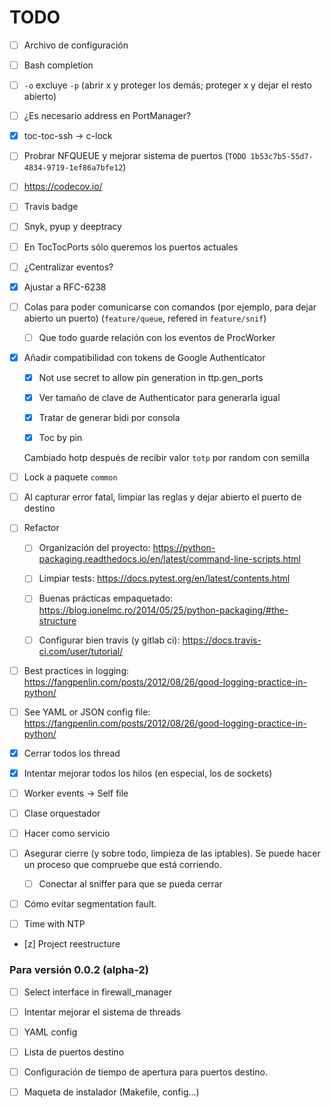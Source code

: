 # TODO

- [ ] Archivo de configuración

- [ ] Bash completion

- [ ] `-o` excluye `-p` (abrir x y proteger los demás; proteger x y dejar el resto abierto)

- [ ] ¿Es necesario address en PortManager?

- [x] toc-toc-ssh -> c-lock

- [ ] Probrar NFQUEUE y mejorar sistema de puertos (`TODO 1b53c7b5-55d7-4834-9719-1ef86a7bfe12`)

- [ ] https://codecov.io/

- [ ] Travis badge

- [ ] Snyk, pyup y deeptracy

- [ ] En TocTocPorts sólo queremos los puertos actuales

- [ ] ¿Centralizar eventos?

- [x] Ajustar a RFC-6238

- [ ] Colas para poder comunicarse con comandos (por ejemplo, para dejar abierto un puerto) (`feature/queue`, refered in `feature/snif`)

  - [ ] Que todo guarde relación con los eventos de ProcWorker

- [x] Añadir compatibilidad con tokens de Google Authenticator

  - [x] Not use secret to allow pin generation in ttp.gen_ports

  - [x] Ver tamaño de clave de Authenticator para generarla igual

  - [x] Tratar de generar bidi por consola


  - [x] Toc by pin

  Cambiado hotp después de recibir valor `totp` por random con semilla

- [ ] Lock a paquete `common`

- [ ] Al capturar error fatal, limpiar las reglas y dejar abierto el puerto de destino

- [ ] Refactor

  - [ ] Organización del proyecto: https://python-packaging.readthedocs.io/en/latest/command-line-scripts.html

  - [ ] Limpiar tests: https://docs.pytest.org/en/latest/contents.html

  - [ ] Buenas prácticas empaquetado: https://blog.ionelmc.ro/2014/05/25/python-packaging/#the-structure

  - [ ] Configurar bien travis (y gitlab ci): https://docs.travis-ci.com/user/tutorial/

- [ ] Best practices in logging: https://fangpenlin.com/posts/2012/08/26/good-logging-practice-in-python/

- [ ] See YAML or JSON config file: https://fangpenlin.com/posts/2012/08/26/good-logging-practice-in-python/

- [x] Cerrar todos los thread

- [x] Intentar mejorar todos los hilos (en especial, los de sockets)

- [ ] Worker events -> Self file

- [ ] Clase orquestador

- [ ] Hacer como servicio

- [ ] Asegurar cierre (y sobre todo, limpieza de las iptables). Se puede hacer un proceso que compruebe que está corriendo.

  - [ ] Conectar al sniffer para que se pueda cerrar

- [ ] Cómo evitar segmentation fault.

- [ ] Time with NTP

- [z] Project reestructure

### Para versión 0.0.2 (alpha-2)

- [ ] Select interface in firewall_manager

- [ ] Intentar mejorar el sistema de threads

- [ ] YAML config

- [ ] Lista de puertos destino

- [ ] Configuración de tiempo de apertura para puertos destino.

- [ ] Maqueta de instalador (Makefile, config...)

<!-- ## Atrribution

- By Micthev (Own work) [GFDL (http://www.gnu.org/copyleft/fdl.html) or CC BY-SA 4.0-3.0-2.5-2.0-1.0 (https://creativecommons.org/licenses/by-sa/4.0-3.0-2.5-2.0-1.0)], via Wikimedia Commons

https://commons.wikimedia.org/wiki/File:Clock_12-00.svg -->
